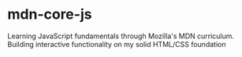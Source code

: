 # mdn-core-js
Learning JavaScript fundamentals through Mozilla's MDN curriculum. Building interactive functionality on my solid HTML/CSS foundation
